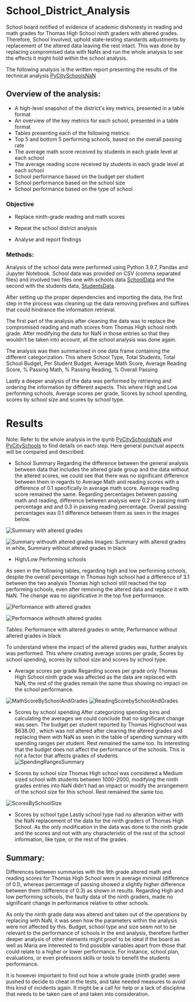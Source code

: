 # School_District_Analysis

School board notified of evidence of academic dishonesty in reading and math grades for Thomas High School ninth graders with altered grades. Therefore, School Involved, uphold state-testing standards adjustments by replacement of the altered data leaving the rest intact. This was done by replacing compromised data with NaNs and run the whole analysis to see the effects it might hold within the school analysis. 

The following analysis  is the written report presenting the results of the technical analysis [PyCitySchoolsNaN](PyCitySchools_Challenge.ipynb)


## Overview of the analysis:
- A high-level snapshot of the district's key metrics, presented in a table format
- An overview of the key metrics for each school, presented in a table format
- Tables presenting each of the following metrics:
- Top 5 and bottom 5 performing schools, based on the overall passing rate
- The average math score received by students in each grade level at each school
- The average reading score received by students in each grade level at each school
- School performance based on the budget per student
- School performance based on the school size 
- School performance based on the type of school

### Objective
- Replace ninth-grade reading and math scores

- Repeat the school district analysis

- Analyse and report findings


### Methods:
Analysis of the school data were performed using Python 3.9.7, Pandas and Jupyter Notebook. 
School data was provided on CSV (comma separated files) and involved two files one with schools data [SchoolData](Resources\schools_complete.csv) and the second with the students data, [StudentsData](Resources\students_complete.csv). 

After setting up the proper dependencies and importing the data, the first step in the process was cleaning up the data removing prefixes and suffixes that could hindrance the information retrieval. 

The first part of the analysis after cleaning the data was to replace the compromised reading and math scores from Thomas High school ninth grade. After modifying the data for NaN in those entries so that they wouldn’t be taken into account, all the school analysis was done again. 

The analysis was then summarised in one data frame containing the different categorization. This where School Type, Total Students, Total School Budget, Per Student Budget, Average Math Score, Average Reading Score, % Passing Math, % Passing Reading, % Overall Passing

Lastly a deeper analysis of the data was performed by retrieving and ordering the information by different aspects. This where High and Low performing schools, Average scores per grade, Scores by school spending, scores by school size and scores by school type. 



# Results
Note: Refer to the whole analysis in the ipynb [PyCitySchoolsNaN](PyCitySchools_Challenge.ipynb) and [PyCitySchools](PyCitySchools.ipynb) to find details on each step. Here general punctual aspects will be compared and described. 

- School Summary
Regarding the difference between the general analysis between data that includes the altered grade group and the data without the altered scores, we could see that there was no significant difference between them in regards to Average Math and reading scores with a difference of 0.1 specifically in average math score. Average reading score remained the same. 
Regarding percentages between passing math and reading, difference between analysis were 0.2 in passing math percentage and and 0.3 in passing reading percentage. Overall passing percentages was 0.1 difference between them as seen in the images below. 

![Summary with altered grades](Pics/AnalysisWithThomasNinthGrade.png)

![Summary withouth altered grades](Pics/AnalysisWitouthThomasNinthGrade.png)
Images: Summary with altered grades in white, Summary without altered grades in black


- High/Low Performing schools

As seen in the following tables, regarding high and low performing schools, despite the overall percentage in Thomas high school had a difference of 3.1 between the two analysis Thomas high school still reached the top performing schools, even after removing the altered data and replace it with NaN. The change was no significative in the top five performance. 


![Performance with altered grades](Pics\SchoolDataWithAlteredGrades.png)

![Performance withouth altered grades](Pics\SchoolDataWithouthAlteredGrades.png)

Tables: Performance with altered grades in white, Performance without altered grades in black


To understand where the impact of the altered grades was, further analysis was performed. This where creating average scores per grade, Scores by school spending, scores by school size and scores by school type. 

- Average scores per grade
Regarding scores per grade only Thomas High School ninth grade was affected as the data are replaced with NaN, the rest of the grades remain the same thus showing no impact on the school performance. 

![MathScoreBySchoolAndGrades](Pics\MathScoreBySchoolAndGrades.png)
![ReadingScorebySchoolAndGrades](Pics\ReadingScorebySchoolAndGrades.png)




- Scores by school spending
After categorizing spending bins and calculating the averages we could conclude that no significant change was seen. The budget per student reported by Thomas Highschool was $638.00 , which was not altered after cleaning the altered grades and replacing them with NaN as seen in the table of spending summary with spending ranges per student. Rest remained the same too. Its interesting that the budget does not affect the performance of the schools. This is not a factor that affects grades of students. 
![SpendingRangesSummary](Pics\SpendingRangesSummary.png)

- Scores by school size
Thomas High school was considered a Medium sized school with students between 1000-2000, modifying the ninth grades entries into NaN didn’t had an impact or modify the arrangement of the school size for this school. Rest remained the same too. 

![ScoresBySchoolSize](Pics\ScoresBySchoolSize.png)

- Scores by school type
Lastly school type had no alteration wither with the NaN replacement of the data for the ninth graders of Thomas High School. As the only modification in the data was done to the ninth grade and the scores and not with any characteristic of the rest of the school information, like type, or the rest of the grades. 




## Summary: 

Differences between summaries with the 9th grade altered math and reading scores for Thomas High School were in average minimal (difference of 0.1), whereas percentage of passing showed a slightly higher difference between them (difference of 0.3) as shown in results. 
Regarding High and low performing schools, the faulty data of the ninth graders, made no significant change in performance relative to other schools. 

As only the ninth grade data was altered and taken out of the operations by replacing with NaN, it was seen how the parameters within the analysis were not affected by this. 
Budget, school type and size seem not to be relevant to the performance of schools in the end analysis, therefore further deeper analysis of other elements might proof to be ideal if the board as well as Maria are interested to find possible variables apart from those that could relate to a higher or lower performance. For instance, school plan, evaluations, or even professors skills or tools to benefit the students performance. 

It is however important to find out how a whole grade (ninth grade) were pushed to decide to cheat in the tests, and take needed measures to avoid this kind of incidents again. It might be a call for help or a lack of discipline that needs to be taken care of and taken into consideration.



